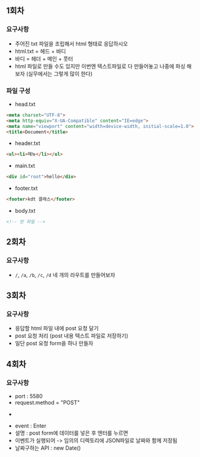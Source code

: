 ## 1회차
### 요구사항
- 주어진 txt 파일을 조립해서 html 형태로 응답하시오
- html.txt = 헤드 + 바디
- 바디 = 헤더 + 메인 + 풋터
- html 파일로 만들 수도 있지만 이번엔 텍스트파일로 다 만들어놓고 나중에 파싱 해보자 (실무에서는 그렇게 많이 한다)

### 파일 구성
- head.txt
```html
<meta charset="UTF-8">
<meta http-equiv="X-UA-Compatible" content="IE=edge">
<meta name="viewport" content="width=device-width, initial-scale=1.0">
<title>Document</title>
```

- header.txt
```html
<ul><li>메뉴</li></ul>
```

- main.txt
```html
<div id="root">hello</div>
```

- footer.txt
```html
<footer>kdt 클래스</footer>
```

- body.txt
```html
<!-- 빈 파일 -->
```

## 2회차
### 요구사항
- `/`, `/a`, `/b`, `/c`, `/d` 네 개의 라우트를 만들어보자

## 3회차
### 요구사항
- 응답할 html 파일 내에 post 요청 달기
- post 요청 처리 (post 내용 텍스트 파일로 저장하기)
- 일단 post 요청 form을 하나 만들자

## 4회차
### 요구사항
- port : 5580
- request.method = "POST"
- <form method="POST">
- event : Enter
- 설명 : post form에 데이터를 넣은 후 엔터를 누르면
- 이벤트가 실행되어 -> 임의의 디렉토리에 JSON파일로 날짜와 함께 저장됨
- 날짜구하는 API : new Date()